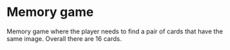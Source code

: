 # Memory game

Memory game where the player needs to find a pair of cards that have the same image. Overall there are 16 cards.
